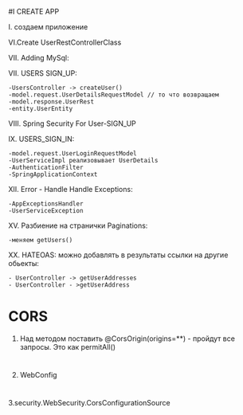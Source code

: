 #I CREATE APP

I. создаем приложение

VI.Create UserRestControllerClass

VII. Adding MySql:

VII. USERS SIGN_UP:

    -UsersController -> createUser()
    -model.request.UserDetailsRequestModel // то что возвращаем
    -model.response.UserRest
    -entity.UserEntity
VIII. Spring Security For User-SIGN_UP

IX. USERS_SIGN_IN:

    -model.request.UserLoginRequestModel
    -UserServiceImpl реализовывает UserDetails
    -AuthenticationFilter
    -SpringApplicationContext
    
XII. Error - Handle Handle Exceptions:

    -AppExceptionsHandler
    -UserServiceException
XV. Разбиение на странички Paginations:

    -меняем getUsers()

XX. HATEOAS: можно добавлять в результаты ссылки на другие обьекты:

    - UserController -> getUserAddresses
    - UserController - >getUserAddress
    

# CORS
1. Над методом поставить @CorsOrigin(origins=**) - пройдут все запросы. Это как permitAll()
#
2. WebConfig
#
3.security.WebSecurity.CorsConfigurationSource
                                   

    
  

